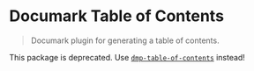 # Documark Table of Contents

> Documark plugin for generating a table of contents.

This package is deprecated. Use [`dmp-table-of-contents`](https://www.npmjs.com/package/dmp-table-of-contents) instead!
